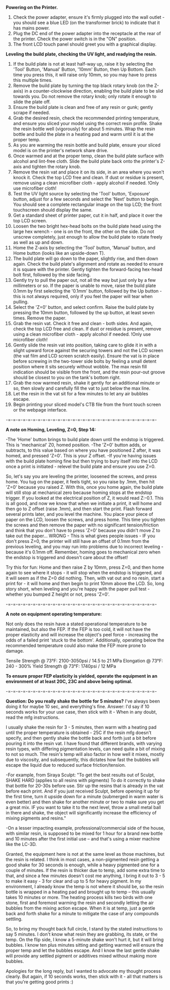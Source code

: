 **Powering on the Printer.**
1. Check the power adapter, ensure it's firmly plugged into the wall outlet - you should see a blue LED (on the transformer brick) to indicate that it has mains power.
2. Plug the DC end of the power adapter into the receptacle at the rear of the printer. Check the power switch is in the "ON" position.
3. The front LCD touch panel should greet you with a graphical display.

**Leveling the build plate, checking the UV light, and readying the resin.**
1. If the build plate is not at least half-way up, raise it by selecting the 'Tool' Button, 'Manual' Button, '10mm' Button, then Up Bottom. Each time you press this, it will raise only 10mm, so you may have to press this multiple times.
2. Remove the build plate by turning the top black rotary knob (on the Z-axis) in a counter-clockwise direction, enabling the build plate to be slid towards you. Do not remove the rotary knob; only rotate it enough to slide the plate off.
3. Ensure the build plate is clean and free of any resin or gunk; gently scrape if needed.
4. Grab the desired resin, check the recommended printing temperature, and ensure you sliced your model using the correct resin profile. Shake the resin bottle well (vigorously) for about 5 minutes. Wrap the resin bottle and build the plate in a heating pad and warm until it is at the proper temp.
5. As you are warming the resin bottle and build plate, ensure your sliced model is on the printer's network share drive.
6. Once warmed and at the proper temp, clean the build plate surface with alcohol and lint-free cloth. Slide the build plate back onto the printer's Z-axis and tighten the rotary knob.
7. Remove the resin vat and place it on its side, in an area where you won't knock it. Check the top LCD free and clean. If dust or residue is present, remove using a clean microfiber cloth - apply alcohol if needed. !Only use microfiber cloth!
8. Test the UV light source by selecting the 'Tool' button, 'Exposure' button, adjust for a few seconds and select the 'Next' button to begin. You should see a complete rectangular image on the top LCD; the front touchscreen should display the same.
9. Get a standard sheet of printer paper, cut it in half, and place it over the top LCD screen.
10. Loosen the two bright hex-head bolts on the build plate head using the large hex wrench - one is on the front, the other on the side. Do not unscrew completely, just enough to allow the build plate to rotate freely as well as up and down.
11. Home the Z-axis by selecting the 'Tool' button, 'Manual' button, and Home button (looks like an upside-down T).
12. The build plate will go down to the paper, slightly rise, and then down again. Check the build plate's alignment and rotate as needed to ensure it is square with the printer. Gently tighten the forward-facing hex-head bolt first, followed by the side facing.
13. Gently try to pull the paper out, not all the way but just only by a few millimeters or so. If the paper is unable to move, raise the build plate 0.1mm by first selecting the '0.1mm' button, followed by the Up button - this is not always required, only if you feel the paper will tear when pulling.
14. Select the 'Z=0' button, and select confirm. Raise the build plate by pressing the 10mm button, followed by the up button, at least seven times. Remove the paper.
15. Grab the resin vat. Check it free and clean - both sides. And again, check the top LCD free and clean. If dust or residue is present, remove using a clean microfiber cloth - apply alcohol if needed. !Only use microfiber cloth!
16. Gently slide the resin vat into position, taking care to glide it in with a slight upward force against the securing towers and not the LCD screen (the vat film and LCD screen scratch easily). Ensure the vat is in place before screwing in the two-tower side bolts by feeling a small detent position where it sits securely without wobble. The max resin fill indication should be visible from the front, and the resin pour-out groove should be closest to you on the tank's bottom right.
17. Grab the now warmed resin, shake it gently for an additional minute or so, then slowly and carefully fill the vat to just below the max line.
18. Let the resin in the vat sit for a few minutes to let any air bubbles escape.
19. Begin printing your sliced model's CTB file from the front touch screen or the webpage interface.

-=-=-=-=-=-=-=-=-=-=-=-=-=-=-=-=-=-=-=-=-=-=-=-=-=-=-=-=-=-=-

**A note on Homing, Leveling, Z=0, Step 14:**

-The 'Home' button brings to build plate down until the endstop is triggered. This is 'mechanical' Z0, homed position.
-The 'Z=0' button adds, or subtracts, to this value based on where you have positioned Z after, it was homed, and pressed 'Z=0'. This is your Z offset.
-If you're having issues with the build plate homing fine but then trying to bury itself into the LCD once a print is initiated - relevel the build plate and ensure you use Z=0.

So, let's say you are leveling the printer, loosened the screws, and press home. You tug on the paper, it feels tight, so you raise by .1mm, then hit 'Z=0' because you raised Z. With this, once you home again, the build plate will still stop at mechanical zero because homing stops at the endstop trigger. If you looked at the electrical position of Z, it would read Z:-0.1. This is all good, and now we know that when we initiate a print, it will home and then go to Z offset (raise .1mm), and then start the print.
Flash forward several prints later, and you level the machine. You place your piece of paper on the LCD, loosen the screws, and press home. This time you tighten the screws and then remove the paper with no significant tension/friction and think that you don't have to press 'Z=0' because you didn't move Z to take out the paper... WRONG - This is what gives people issues - IF you don't press Z=0, the printer will still have an offset of 0.1mm from the previous leveling, and you may run into problems due to incorrect leveling - because it's 0.1mm off.
Remember, homing goes to mechanical zero when the endstop is triggered and doesn't care about the offset! 

Try this for fun: Home and then raise Z by 10mm, press Z=0, and then home again to see where it stops - it will stop when the endstop is triggered, and it will seem as if the Z=0 did nothing. Then, with vat out and no resin, start a print for - it will home and then begin to print 10mm above the LCD.
So, long story short, when leveling and you're happy with the paper pull test - whether you bumped Z height or not, press 'Z=0'.

-=-=-=-=-=-=-=-=-=-=-=-=-=-=-=-=-=-=-=-=-=-=-=-=-=-=-=-=-=-=-

**A note on equipment operating temperature:**

Not only does the resin have a stated operational temperature to be maintained, but also the FEP. If the FEP is too cold, it will not have the proper elasticity and will increase the object's peel force - increasing the odds of a failed print 'stuck to the bottom'. Additionally, operating below the recommended temperature could also make the FEP more prone to damage.

Tensile Strength @ 73°F: 2100-3050psi / 14.5 to 21 MPa
Elongation @ 73°F: 240 - 300%
Yield Strength @ 73°F: 1740psi / 12 MPa

**To ensure proper FEP elasticity is yielded, operate the equipment in an environment of at least 20C, 23C and above being optimal.** 

-=-=-=-=-=-=-=-=-=-=-=-=-=-=-=-=-=-=-=-=-=-=-=-=-=-=-=-=-=-=-

**Question: Do you really shake the bottle for 5 minutes?**
I've always been doing it for maybe 10 sec, and everything's fine.
Answer: I'd say if 10 seconds works for your use case, then stick with it - When in any doubt, read the mfg instructions.

I usually shake the resin for 3 - 5 minutes, then warm with a heating pad until the proper temperature is obtained - 25C if the resin mfg doesn't specify, and then gently shake the bottle back and forth just a bit before pouring it into the resin vat. I have found that different brands, with varying resin types, with differing pigmentation levels, can need quite a bit of mixing to not so much. The resin's temp will also factor in how well it mixes, mostly due to viscosity, and subsequently, this dictates how fast the bubbles will escape the liquid due to reduced surface friction/tension.

-For example, from Siraya Sculpt: "To get the best results out of Sculpt, SHAKE HARD (applies to all resins with pigments) To do it correctly to shake that bottle for 20-30s before use. Stir up the resins that is already in the vat before each print. And if you just received Sculpt, before opening it up for the first time, turn it upside down for a minute (submerged in warm water is even better) and then shake for another minute or two to make sure you get a great mix. IF you want to take it to the next level, throw a small metal ball in there and shake, the object will significantly increase the efficiency of mixing pigments and resins."

-On a lesser impacting example, professional/commercial side of the house, with similar resin, is supposed to be mixed for 1 hour for a brand new bottle and 10 minutes after the first initial use – and that's using a mixer machine like the LC-3D.

Granted, the equipment here is not at the same level as those machines, but the resin is related. I think in most cases, a non-pigmented resin getting a good shake for 30 seconds is enough, while a heavy pigmented one for a couple of minutes. If the resin is thicker due to temp, add some extra time to that, and since a few minutes doesn't cost me anything, I bring it out to 3 - 5 to make it easy - 3 for clear and up to 5 for heavy pigment. In my environment, I already know the temp is not where it should be, so the resin bottle is wrapped in a heating pad and brought up to temp – this usually takes 10 minutes or more. The heating process kills two birds with one stone, first and foremost warming the resin and secondly letting the air bubbles from the mixing action escape. When it is at temp, just a gentle back and forth shake for a minute to mitigate the case of any compounds settling.

So, to bring my thought back full circle, I stand by the stated instructions to say 5 minutes. I don't know what resin they are grabbing, its state, or the temp. On the flip side, I know a 5-minute shake won't hurt it, but it will bring bubbles. I know ten plus minutes sitting and getting warmed will ensure the proper temp and let the bubbles escape. And I know the last gentle shake will provide any settled pigment or additives mixed without making more bubbles.

Apologies for the long reply, but I wanted to advocate my thought process clearly. But again, if 10 seconds works, then stick with it - all that matters is that you're getting good prints :)
